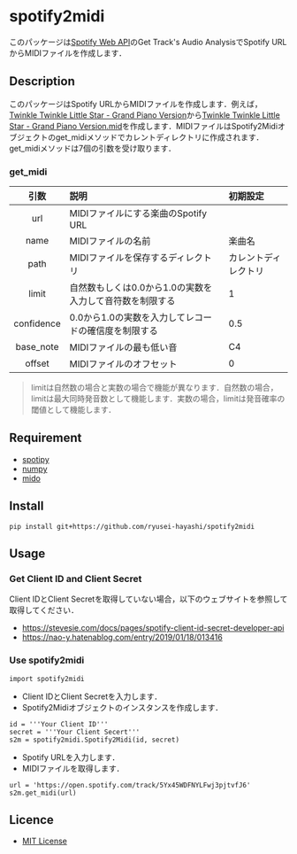 # spotify2midi
このパッケージは[Spotify Web API](https://developer.spotify.com/documentation/web-api)のGet Track's Audio AnalysisでSpotify URLからMIDIファイルを作成します．

## Description
このパッケージはSpotify URLからMIDIファイルを作成します．例えば，[Twinkle Twinkle Little Star - Grand Piano Version](https://open.spotify.com/track/5Yx45WDFNYLFwj3pjtvfJ6)から[Twinkle Twinkle Little Star - Grand Piano Version.mid](https://github.com/ryusei-hayashi/spotify2midi/blob/main/test/Twinkle%20Twinkle%20Little%20Star%20-%20Grand%20Piano%20Version.mid)を作成します．MIDIファイルはSpotify2Midiオブジェクトのget_midiメソッドでカレントディレクトリに作成されます．get_midiメソッドは7個の引数を受け取ります．

### get_midi
| 引数 | 説明 | 初期設定 |
| :---: | :--- | :--- |
| url | MIDIファイルにする楽曲のSpotify URL | |
| name | MIDIファイルの名前 | 楽曲名 |
| path | MIDIファイルを保存するディレクトリ | カレントディレクトリ |
| limit | 自然数もしくは0.0から1.0の実数を入力して音符数を制限する | 1 |
| confidence | 0.0から1.0の実数を入力してレコードの確信度を制限する | 0.5 |
| base_note | MIDIファイルの最も低い音 | C4 |
| offset | MIDIファイルのオフセット | 0 |

> limitは自然数の場合と実数の場合で機能が異なります．自然数の場合，limitは最大同時発音数として機能します．実数の場合，limitは発音確率の閾値として機能します．

## Requirement
* [spotipy](https://spotipy.readthedocs.io)
* [numpy](https://numpy.org)
* [mido](https://mido.readthedocs.io)

## Install
```
pip install git+https://github.com/ryusei-hayashi/spotify2midi
```

## Usage
### Get Client ID and Client Secret
Client IDとClient Secretを取得していない場合，以下のウェブサイトを参照して取得してください．
* https://stevesie.com/docs/pages/spotify-client-id-secret-developer-api
* https://nao-y.hatenablog.com/entry/2019/01/18/013416

### Use spotify2midi
```
import spotify2midi
```
* Client IDとClient Secretを入力します．
* Spotify2Midiオブジェクトのインスタンスを作成します．
```
id = '''Your Client ID'''
secret = '''Your Client Secert'''
s2m = spotify2midi.Spotify2Midi(id, secret)
```
* Spotify URLを入力します．
* MIDIファイルを取得します．
```
url = 'https://open.spotify.com/track/5Yx45WDFNYLFwj3pjtvfJ6'
s2m.get_midi(url)
```

## Licence
* [MIT License](https://en.wikipedia.org/wiki/MIT_License)
